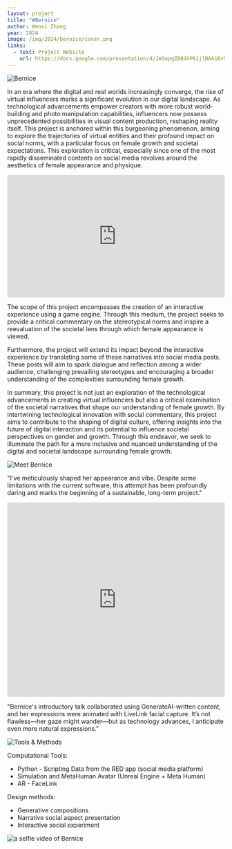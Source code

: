 ```yaml
---
layout: project
title: "#Bernice"
author: Wenxi Zhang
year: 2024
image: /img/2024/bernice/cover.png
links:
  - text: Project Website
    url: https://docs.google.com/presentation/d/1W3opgZB84XP61jlBAA1Ev9quAf0aq0lfhFIqJ-kJSuk/edit?usp=sharing
---
```

![Bernice](/img/2024/bernice/cover.png)

In an era where the digital and real worlds increasingly converge, the rise of virtual influencers marks a significant evolution in our digital landscape. As technological advancements empower creators with more robust world-building and photo manipulation capabilities, influencers now possess unprecedented possibilities in visual content production, reshaping reality itself. This project is anchored within this burgeoning phenomenon, aiming to explore the trajectories of virtual entities and their profound impact on social norms, with a particular focus on female growth and societal expectations. This exploration is critical, especially since one of the most rapidly disseminated contents on social media revolves around the aesthetics of female appearance and physique.

<iframe src="https://docs.google.com/presentation/d/e/2PACX-1vS1bwgWQCXdJ8gqQ9X7D7TXrApne6KEUZL_28AB7d555rTg3s3IO9bdGGxYPXbj4xothxTYjvB7-7S1/embed?start=false&loop=false&delayms=3000" frameborder="0"
  allow="accelerometer; autoplay; encrypted-media; gyroscope; picture-in-picture; web-share"
  allowfullscreen
  style="aspect-ratio: 16 / 9; width: 100%;"></iframe>


The scope of this project encompasses the creation of an interactive experience using a game engine. Through this medium, the project seeks to provide a critical commentary on the stereotypical norms and inspire a reevaluation of the societal lens through which female appearance is viewed.

Furthermore, the project will extend its impact beyond the interactive experience by translating some of these narratives into social media posts. These posts will aim to spark dialogue and reflection among a wider audience, challenging prevailing stereotypes and encouraging a broader understanding of the complexities surrounding female growth.

In summary, this project is not just an exploration of the technological advancements in creating virtual influencers but also a critical examination of the societal narratives that shape our understanding of female growth. By intertwining technological innovation with social commentary, this project aims to contribute to the shaping of digital culture, offering insights into the future of digital interaction and its potential to influence societal perspectives on gender and growth. Through this endeavor, we seek to illuminate the path for a more inclusive and nuanced understanding of the digital and societal landscape surrounding female growth.

![Meet Bernice](/img/2024/bernice/01.gif)

"I've meticulously shaped her appearance and vibe. Despite some limitations with the current software, this attempt has been profoundly daring and marks the beginning of a sustainable, long-term project."

<iframe width="800" height="450" src="https://www.youtube.com/embed/BMTPoXLU8LA?si=gRpr10PFjUgdzTJx&amp;start=2" title="YouTube video player" frameborder="0"
  allow="accelerometer; autoplay; encrypted-media; gyroscope; picture-in-picture; web-share"
  allowfullscreen
  style="aspect-ratio: 16 / 9; width: 100%;"></iframe>

"Bernice's introductory talk collaborated using GenerateAI-written content, and her expressions were animated with LiveLink facial capture. It’s not flawless—her gaze might wander—but as technology advances, I anticipate even more natural expressions."

![Tools & Methods](/img/2024/bernice/02.gif)

Computational Tools:
- Python - Scripting Data from the RED app (social media platform) 
- Simulation and MetaHuman Avatar (Unreal Engine + Meta Human)
- AR - FaceLink


Design methods: 
- Generative compositions 
- Narrative social aspect presentation 
- Interactive social experiment

![a selfie video of Bernice](/img/2024/bernice/03.gif)